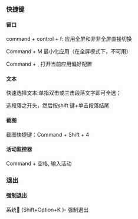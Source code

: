 ### 快捷键

#### 窗口

command + control + f: 应用全屏和非非全屏直接切换



Command + M 最小化应用（在全屏模式下，不可用）

Command + , 打开当前应用偏好配置



#### 文本

快速选择文本:单指双击或三击段落文字即可全选；

选段落之开头，然后按shift 键+单击段落结尾



#### 截图

截图快捷键：Command + Shift + 4



#### 活动监控器

Command + 空格, 输入活动



### 退出

#### 强制退出

系统 (Shift+Option+K )- 强制退出

